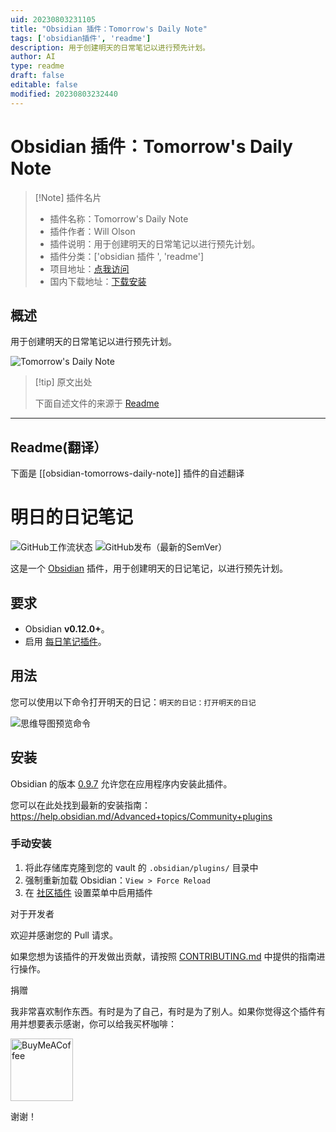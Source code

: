 ```yaml
---
uid: 20230803231105
title: "Obsidian 插件：Tomorrow's Daily Note"
tags: ['obsidian插件', 'readme']
description: 用于创建明天的日常笔记以进行预先计划。
author: AI
type: readme
draft: false
editable: false
modified: 20230803232440
---
```


# Obsidian 插件：Tomorrow's Daily Note

> [!Note] 插件名片
> - 插件名称：Tomorrow's Daily Note
> - 插件作者：Will Olson
> - 插件说明：用于创建明天的日常笔记以进行预先计划。
> - 插件分类：['obsidian 插件 ', 'readme']
> - 项目地址：[点我访问](https://github.com/frankolson/obsidian-tomorrows-daily-note)
> - 国内下载地址：[下载安装](https://pkmer.cn/products/plugin/pluginMarket/?obsidian-tomorrows-daily-note)

## 概述

用于创建明天的日常笔记以进行预先计划。

![Tomorrow's Daily Note](https://cdn.pkmer.cn/covers/obsidian-tomorrows-daily-note.png!pkmer)

> [!tip] 原文出处
>
>下面自述文件的来源于 [Readme](https://ghproxy.net/https://raw.githubusercontent.com/frankolson/obsidian-tomorrows-daily-note/main/README.md)
>

---

## Readme(翻译）

下面是 [[obsidian-tomorrows-daily-note]] 插件的自述翻译

# 明日的日记笔记

![GitHub工作流状态](https://img.shields.io/github/workflow/status/frankolson/obsidian-tomorrows-daily-note/Build%20Obsidian%20Plugin?style=for-the-badge) ![GitHub发布（最新的SemVer）](https://img.shields.io/github/v/release/frankolson/obsidian-tomorrows-daily-note?sort=semver&style=for-the-badge)

这是一个 [Obsidian](https://obsidian.md/) 插件，用于创建明天的日记笔记，以进行预先计划。

## 要求

- Obsidian **v0.12.0+**。
- 启用 [每日笔记插件](https://help.obsidian.md/Plugins/Daily+notes)。

## 用法

您可以使用以下命令打开明天的日记：`明天的日记：打开明天的日记`

![思维导图预览命令](/docs/images/open-tomorrows-daily-note-command-preview.png)

## 安装

Obsidian 的版本 [0.9.7](https://forum.obsidian.md/t/obsidian-release-v0-9-7-insider-build/7628) 允许您在应用程序内安装此插件。

您可以在此处找到最新的安装指南：<https://help.obsidian.md/Advanced+topics/Community+plugins>

### 手动安装

1. 将此存储库克隆到您的 vault 的 `.obsidian/plugins/` 目录中
2. 强制重新加载 Obsidian：`View > Force Reload`
3. 在 [社区插件](https://help.obsidian.md/Advanced+topics/Community+plugins) 设置菜单中启用插件

对于开发者

欢迎并感谢您的 Pull 请求。

如果您想为该插件的开发做出贡献，请按照 [CONTRIBUTING.md](CONTRIBUTING.md) 中提供的指南进行操作。

捐赠

我非常喜欢制作东西。有时是为了自己，有时是为了别人。如果你觉得这个插件有用并想要表示感谢，你可以给我买杯咖啡：

[<img src="https://cdn.buymeacoffee.com/buttons/v2/default-violet.png" alt="BuyMeACoffee" width="100">](https://www.buymeacoffee.com/willolson)

谢谢！
